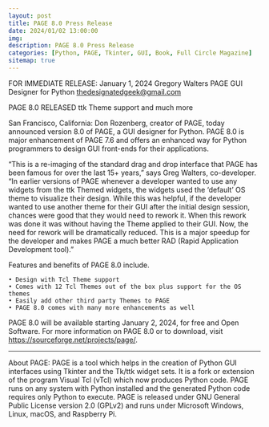```yaml
---
layout: post
title: PAGE 8.0 Press Release
date: 2024/01/02 13:00:00
img: 
description: PAGE 8.0 Press Release
categories: [Python, PAGE, Tkinter, GUI, Book, Full Circle Magazine]
sitemap: true
---
```


FOR IMMEDIATE RELEASE: January 1, 2024
Gregory Walters
PAGE GUI Designer for Python
thedesignatedgeek@gmail.com

PAGE 8.0 RELEASED
ttk Theme support and much more

San Francisco, California: Don Rozenberg, creator of PAGE, today announced version 8.0 of PAGE, a GUI designer for Python. PAGE 8.0 is major enhancement of PAGE 7.6 and offers an enhanced way for Python programmers to design GUI front-ends for their applications.

“This is a re-imaging of the standard drag and drop interface that PAGE has been famous for over the last 15+ years,” says Greg Walters, co-developer. “In earlier versions of PAGE whenever a developer wanted to use any widgets from the ttk Themed widgets, the widgets used the ‘default’ OS theme to visualize their design. While this was helpful, if the developer wanted to use another theme for their GUI after the initial design session, chances were good that they would need to rework it. When this rework was done it was without having the Theme applied to their GUI. Now, the need for rework will be dramatically reduced. This is a major speedup for the developer and makes PAGE a much better RAD (Rapid Application Development tool).”

Features and benefits of PAGE 8.0 include.

    • Design with Tcl Theme support
    • Comes with 12 Tcl Themes out of the box plus support for the OS themes
    • Easily add other third party Themes to PAGE
    • PAGE 8.0 comes with many more enhancements as well

PAGE 8.0 will be available starting January 2, 2024, for free and Open Software. For more information on PAGE 8.0 or to download, visit https://sourceforge.net/projects/page/.

---



About PAGE: PAGE is a tool which helps in the creation of Python GUI interfaces using Tkinter and the Tk/ttk widget sets. It is a fork or extension of the program Visual Tcl (vTcl) which now produces Python code. PAGE runs on any system with Python installed and the generated Python code requires only Python to execute.
PAGE is released under GNU General Public License version 2.0 (GPLv2) and runs under Microsoft Windows, Linux, macOS, and Raspberry Pi.
